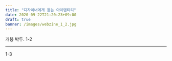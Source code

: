 ```yaml
---
title: "디자이너에게 듣는 아이텐티티"
date: 2020-09-22T21:20:23+09:00
draft: true
banner: /images/webzine_1_2.jpg
---
```


개봉 박두.
1-2
<!-- <디자이너에게 듣는 아이덴티티> -->

<!-- 어라우드랩(aloud_lab)에게 듣는 디자인 아이덴티티 -->
<!-- '제로의 예술'의 디자인을 맡은 그린디자인스튜디오 '어라우드랩(aloud_lab)'을 만나 디자인 아이덴티티와 작업의 뒷이야기를 들어보는 시간을 가졌습니다. 어라우드랩이 '제로의 예술' 프로젝트에 어떤 태도로 접근하고 있는지, 디자인이 가지는 환경적 영향에 대해 어떤 목소리를 내왔는지 들어볼까요? -->

<!-- <img class="w-1/2 lg:w-1/4 m-auto" src="/images/vol1/aloudlab_logo.jpg"> -->
<!-- <\!-- ![](/images/vol1/aloudlab_logo.jpg) -\-> -->

<!-- 어라우드랩은 디자인을 통해 사회에 필요한 가치가 들리도록 실험하는 그린디자인스튜디오입니다. 김보은ㆍ김소은 디자이너 듀오 팀으로, 2020년 지구를 존중하는 디자이너와 제작자를 위한 종이/인쇄 가이드 '종이 한 장 차이'를 작업했습니다. -->

<!-- <img class="lg:w-1/2 m-auto" src="/images/vol1/aloudlab_works_1.jpg"> -->
<!-- <\!-- ![](/images/vol1/aloudlab_works_1.jpg) -\-> -->

<!-- 지금까지 어라우드랩이 참여한 프로젝트들을 보면 다양한 단체와 적극적으로 협업해오신 것 같아요. '제로의 예술' 프로젝트에 파트너로 함께하는 일은 어라우드랩에게 어떤 경험인가요? -->
<!-- 라운드트라이앵글 때부터, 같이 일하는 분들을 클라이언트보다는 파트너로 보고 관계를 오래 유지하는 프로젝트가 비교적 많았어요. 이번에 함께하게 된 '제로의 예술'에서는 디자인 아이덴티티 자체가 변화의 가능성에 열려 있다는 생각이 들어요. 보통은 디자인 아이덴티티를 작업해 오픈하고 나면 끝나는 경우가 많죠. 사용자에게 통일성 있게 보여주면서 인식시키는 과정도 필요하고요. '제로의 예술'은 이미 만들어진 아이덴티티를 응용하는 차원의 확장이 아니라, 프로젝트가 보여주는 가치 등을 담아 아이덴티티 자체를 조금씩 변화시킬 수 있는 가능성을 가지고 있어요. 이런 부분은 저희에게 새로운 방식이기도 해요. 더 고민하고 실험해볼 수 있는 지점이 있어서 흥미로워요. 숙제는 많지만(웃음) 재미있어요. 지금의 여러 가지 가능성을 닫지 않고, '제로의 예술'이 진행되는 동안 같이 호흡하면서 시도해보면 좋겠다고 생각하고 있습니다. -->

<!-- '제로의 예술'의 디자인 방향을 어떻게 파동의 형태로 결정하게 되셨는지 궁금합니다. -->
<!-- '제로의 예술'에 참여하게 되면서 가장 먼저 떠오른 질문은 '제로란 무엇이지?'였어요. '제로'라고 하면 보통 숫자 0을 생각하게 되니까 아무것도 없는, 비어 있는 상태를 떠올리기 쉽잖아요. 그런데 기획자분들의 설명을 들으면서 '제로'가 아무것도 없는 상태라기보다는 오히려 무언가를 끄집어내고, 움직이고, 확장하고 있다는 느낌을 받았어요. 에너지와 움직임을 나타내면 좋겠다고 생각하게 됐죠. 그러면서 생각했던 게 하나의 선이나 실 같은 것이었어요. 만약 하나의 실을 들고 있는 두 사람이 실의 길이만큼 떨어져 있다면 실은 완전히 당겨져서 팽팽하겠죠. 연결되어 있지만, 아무것도 발생하지 않는 긴장 상태에 있을 거예요. 그 상태에서 두 사람이 한 발씩 다가가면 느슨해지는 실은 어떤 가능성이 되지 않을까 생각했어요. 떨어져 있는 긴장 상태가 나와 다른 존재를 인지하지 못하거나 인지하고 싶지 않은 것처럼 보인다면, 가까워지고 느슨해진 두 존재 사이에서는 어떤 파동, 움직임과 에너지가 발생할 수 있어요. 그런 생각에서 아이덴티티 작업을 시작하게 되었어요. -->

<!-- <img class="lg:w-4/5 m-auto" src="/images/vol1/0makes0_idea_1.jpg"> -->
<!-- <\!-- ![](/images/vol1/0makes0_idea_1.jpg) -\-> -->

<!-- '제로의 예술' 로고의 발전 과정에 관해서도 말씀해주세요. -->
<!-- 처음에 막연하게 떠올렸을 때는 하나의 이미지로 딱 고정된 건 아니었어요. '제로의 예술'에서 프로그램과 활동이 쌓여가는 것처럼 다양한 파형이 유연하게 쌓여서 제로의 시각적인 형상인 0을 표현할 수 있으면 좋겠다고 생각했어요. 이번에는 로고는 단순해야 한다는 생각에서 벗어나 복잡해 보여도 괜찮을 것 같았어요. 그런데 겹쳐진 파형에서는 물리적인 거리가 가까워지는지 알 수가 없겠더라고요. 다시 시작점으로 돌아가서 거리가 가까워지는 모양을 만들려고 했죠. -->

<!-- <img class="w-1/2 lg:w-1/4 m-auto" src="/images/vol1/0makes0_idea_2.jpg"> -->
<!-- <\!-- ![](/images/vol1/0makes0_idea_2.jpg) -\-> -->

<!-- 완성된 로고는 한쪽에서 파형이 시작되고 그 끝에 원이 있어요. 서로 떨어져 있는 상대가 파동으로 인해 가까워지는 모양을 표현해봤어요. 실 끝에 서 있는 나, 그리고 나와 거리가 있는 누군가가 가까워지기 시작하는 순간, 파동이 생기기 시작하는 순간으로도 볼 수 있을 것 같아요. 그러면서 '제로의 예술'의 'ㅈ'과 'ㅇ'의 형태, 'ZERO'의 'Z'와 'O'의 형태일 수도 있죠. 원 자체가 '제로'를 의미할 수도 있고요. -->

<!-- 디자인에 쓰인 색은 어떻게 선택하게 되셨나요? -->
<!-- 우리는 그룹 짓는 걸 좋아하잖아요. 일상생활에서도 그렇고, 색에서도 그렇죠. 요즘은 퍼스널 컬러로 웜톤과 쿨톤을 나누기도 하고요. '제로의 예술'은 떨어져 있는 두 존재의 거리를 좁히는 형상에서 로고 디자인을 시작했기 때문에 차가운 색과 따뜻한 색의 거리를 줄이는 방식으로 색을 쓸 수 있지 않을까 생각했어요. 차가운 핑크나 따뜻한 파랑처럼 반대되는 의미가 붙는 컬러를 사용하고 싶기도 했고요. -->

<!-- 이렇게 설명을 들으니 다르게 보이네요. 어떤 중간 지점, 그룹에 속하지 않은 부분을 색과 연관해 생각하면 회색을 생각하기 쉽잖아요. 그런데 저희 로고에서는 무채색이 아닌 쨍한 핑크색이 사용돼 처음에는 그 이유가 궁금했었어요. 차가운 핑크나 따뜻한 파랑이라는 단어를 들으니 색에 대한 접근이 달라지는 것 같아요. -->
<!-- 핑크가 논란이 많은 색이다 보니(웃음) 색을 선택하는 일에 고민이 있기는 했어요. 핑크색은 빛의 삼원색 RGB 중 R(레드)과 B(블루)를 섞어 만들어지는 마젠타를 사용해요. RGB나 CMYK는 특정한 색을 표현할 때 어떤 척도, 기준이 되죠. 그래서 마젠타는 무언가를 구분하는 함의를 기본적으로 가지고 있는 색일지도 모르겠어요. 그래도 고민이 담겨 있는 색이라 생각할 거리가 많은 것 같아요. 저희가 이야기하는 '제로'가 무(無)가 아니라 파동을 가지는 것처럼, 색에서도 이미 색이 다 섞여버린 무채색보다는 더 활동적인 느낌과 아직 과정에 있음을 보여줄 수 있는 색을 쓰려고 해요. -->

<!-- <img class="w-1/2 lg:w-1/4 m-auto" src="/images/vol1/0makes0_identity_coldpink.jpg"> -->
<!-- <\!-- ![](/images/vol1/0makes0_identity_coldpink.jpg) -\-> -->

<!-- '제로의 예술'은 기존의 대규모 공공예술이나 대중 캠페인과는 결이 조금 다른 공공성을 지향하는 프로젝트죠. 그 방향성에 대해 어라우드랩이 덧붙이고 싶은 이야기가 있을까요? -->
<!-- 이야기할 거리가 있는 디자인이나 제작물이 나오면 좋겠다고 생각해요. 색에 관해서도 그냥 핑크를 볼 때보다 차가운 핑크라는 표현의 의미를 설명할 때 덧붙여지는 이야기들이 있잖아요. 그런 이야기들이 던져질 수 있는 지점을 디자인에 반영하고 싶어요. -->

<!-- 특별히 '제로의 예술' 안에서 시도해보고 싶은 것이 있으신가요? -->
<!-- '제로의 예술'에서는 '과정의 제로', '차이의 제로', '제로의 거리' 이렇게 세 가지를 말하잖아요. '과정의 제로'는 무언가를 만들 때 삭제되는 과정에 대해서 이야기하죠. 저희는 환경에 큰 가치를 두고 있는 팀이기도 해요. 가능한 저희가 하는 작업이 환경에 해를 덜 끼칠 수 있는 방법을 고민해 디자인하고 제작하려고 하죠. 디자이너로서 그런 방법을 제안하기는 하지만, 현실적인 제안이어야 한다는 한계가 있어요. 물론 '제로의 예술'에서도 현실적인 한계가 있겠지만, 그래도 저희가 실험해볼 수 있는 폭이 더 클 것 같아요. 마지막에 나올 책의 형태가 될 수도 있고, 인쇄물이나 다른 제작물의 방식이 될 수도 있겠죠. -->

<!-- 그런 대답을 들으니 어라우드랩이 지금까지 선택해온 작업의 방식이 궁금해져요. 환경을 위한 디자인은 어떤 프로세스를 가질 수 있을까요? -->
<!-- 저희는 친환경 디자인이라는 말을 좋아하지는 않아요. 디자인이 절대 환경과는 친해질 수 없다고 생각하기 때문에(웃음). 친환경 디자인이라고 하면 단순히 친환경적인 소재를 쓴다거나 해서 한 가지 변화를 주고, 환경을 위한 디자인을 한 것처럼 이야기하는 경우가 있죠. 저희는 디자인 과정의 한 부분에만 중점을 두지는 않았어요. 물건의 전체적인 생애, 원료부터 폐기에 이르기까지 선택할 수 있는 폭은 다 있다고 생각해요. 종이는 재료로 저희가 선택할 수 있는 부분이었고요. 아이디어와 디자인 작업에서 끝내지 않고, 작업물이 나중에 어떻게 버려질지를 고민해요. 무언가를 만들 때는 그게 정말 필요한지 한 번 더 고민해보고, 재료와 디자인, 제작과 폐기의 과정을 생각해보죠. 저희가 모든 과정에서 완벽할 수는 없어요. 다만, 선택할 수 있는 것 중에 현실적으로 가능한 부분을 고려해서 진행하고 있어요. -->

<!-- 디자인 스튜디오의 이름을 라운드트라이앵글(round triangle)에서 어라우드랩(aloud_lab)으로 바꾸게 된 계기가 궁금합니다. 최근 '목소리 내는 일'에 대한 생각이 조금 바뀌었다고 하신 인터뷰를 읽었어요. 그런 생각의 변화가 새 이름의 의미와 관련되어 있나요? -->
<!-- 저희가 원래는 소극적인 사람이거든요(웃음). 그래서 따뜻한 디자인을 하고 있어요. 이전 이름인 라운드트라이앵글은 환경, 사람, 지역 세 가지를 둥글게 아우르는 마음을 담은 디자인을 하자는 의미로 지었어요. 예전에 환경단체와 캠페인을 진행하던 때에는 강한 그래픽이 많았거든요. 저희는 조금은 더 따뜻한 마음으로 의미를 전달하고 싶었어요. 그래서 일러스트도 많이 활용했고요. -->
<!-- 그러다 환경문제에 대한 사람들의 관심이 점점 커지고 인식도 달라지는데 저희는 아직도 그런 마음만 가지고 작업을 하고 있다는 생각이 들었어요. 저희와 활동했던 분들이 직접 나가서 싸우기도 하고 기업에 항의 메일을 보내기도 하면서 변화가 생기는 걸 보게 됐죠. 저희도 그래픽을 통해 목소리를 내고는 있었지만, 앞으로는 저희가 할 수 있는 이야기를 더 적극적으로 해보고 싶어요. -->
<!-- 이전에는 환경과 관련된 문제에 관심이 없는 사람들에게 직접적으로 말하는 방식이 거부감을 일으킬 수 있다는 생각도 했던 것 같아요. 더 많은 사람을 담을 수 있게 더 쉽고 부드러운 디자인으로 이야기하는 일이 저희의 역할이라고 생각하고 있었죠. 지금은 어떻게 해야 우리가 가지고 있는 가치를 더 잘 들리게 할지 실험하는 과정에 집중하고 싶어요. -->

<!-- 그런 생각의 연장선에서 앞으로 어떤 비전을 가지고 활동하실 계획이신지 말씀해주세요. -->
<!-- 지금 계획하고 있는 일 중 하나는 온라인 소재사전의 제작입니다. 예를 들어, 의류 패키지에 아크릴 100이라고 적혀 있더라도 그 아크릴이 정확히 어떤 소재인지는 알기 어렵죠. 가지고 있는 물건의 소재를 검색하면 환경과 관련된 정보를 알려주는 사전을 계획하고 있어요. 특정한 소재를 쓰거나 쓰지 말라고 강요하기보다는 소비자 입장에서 직접 선택하도록 하고 싶어요. 환경문제는 굉장히 복합적이라서  저희가 답을 줄 수는 없는 것 같아요. 환경을 위한다고 하는 브랜드들이 상반되는 통계를 근거로 이야기하는 경우도 많았고요. 그래서 저희는 여러 소재가 가지고 있는 이슈를 알려주고, 선택의 기준이 되도록 하고 싶어요. 종이라는 재료를 다루었던 '종이 한 장 차이'의 확장판이라고도 할 수 있겠네요. -->

<!-- <img class="lg:w-1/2 m-auto" src="/images/vol1/aloudlab_people.jpg"> -->
<!-- <\!-- ![](/images/vol1/aloudlab_people.jpg) -\-> -->

---
1-3


<!-- <br/> -->
<!-- <br/> -->

<!--  - 10대들에게 기술은 유토피아일까 디스토피아일까? -->
<!--  - 세대간의 격차를 더욱 심화시키는 기술이 있을까? -->
<!--  - 환경을 오염시키지 않는 미술 재료는? -->
<!--  - 광주와 서울의 공공성은 다를까? -->
<!--  - 광주는 다시 지역적 위계를 만들고 있지는 않나? -->
<!--  - 퀴어의 삶은 어떤 정치성을 가지나? -->
<!--  - 박물관이 작품을 보관하는 방법은 친환경적일까? 지속가능한가? -->
<!--  - 인공지능 기술과 당신의 삶 사이 거리를 재어본다면? -->
<!--  - 발레를 위한 이상적인 몸의 기준은 무엇일까? -->
<!--  - 자기기록은 단순히 개인적인 의미에 머무를까? 사회적인 가치로 확장될 수 있다면 그 의미는 무엇일까? -->
<!--  - 기술간극이 가장 심화된 곳은? 세대격차, 젠더격차, 빈부격차, 인종격차 등 -->
<!--  - 온라인 플랫폼이 오프라인의 위계를 뒤집을 수 있을까? -->
<!--  - 무엇을 무엇으로 만들까? -->
<!--  - 그 많던 가벽은 다 어디로 갔을까? -->
<!--  - 윤리적인 ‘전시’는 가능할까? -->
<!--  - 동물원은 없어져야 할까? -->
<!--  - 사람과 동물은 ‘함께’ 먹을 수 있을까? -->
<!--  - 재난의 시대를 통과하는 예술은 무엇을 고민할까? -->
<!--  - 기후환경이 변하면 건축은 어떻게 바뀌어야 할까? -->
<!--  - 10대라면 무조건 코딩부터 배워야 할까? -->
<!--  - 소수자의 자긍심은 어떻게 만들어질까? -->
<!--  - 내가 갖고있는 소수자성은 무엇일까? -->
<!--  - 함께 아이를 기르는 예술가 레지던시는 가능할까? -->
<!--  - 양육자로서의 경험은 예술가를 어떻게 바꿀까? -->

<!-- <\!-- -->
<!-- * 다음 질문 보기 -->
<!-- -\-> -->

<!-- '당신의 생각은 어떤가요? 당신의 생각을 보내주세요.' -->
